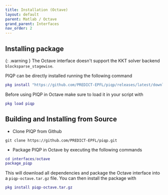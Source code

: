 ```yaml
---
title: Installation (Octave)
layout: default
parent: Matlab / Octave
grand_parent: Interfaces
nav_order: 2
---
```


## Installing package

{: .warning }
The Octave interface doesn't support the KKT solver backend `blocksparse_stagewise`.

PIQP can be directly installed running the following command

```matlab
pkg install "https://github.com/PREDICT-EPFL/piqp/releases/latest/download/piqp-octave.tar.gz"
```

Before using PIQP in Octave make sure to load it in your script with
```matlab
pkg load piqp
```

## Building and Installing from Source

* Clone PIQP from Github
```shell
git clone https://github.com/PREDICT-EPFL/piqp.git
```
* Package PIQP in Octave by executing the following commands
```matlab
cd interfaces/octave
package_piqp
```
This will download all dependencies and package the Octave interface into a `piqp-octave.tar.gz` file.
You can then install the package with
```matlab
pkg install piqp-octave.tar.gz
```
